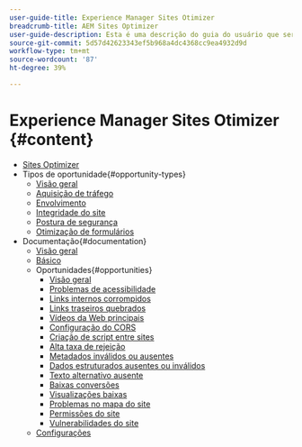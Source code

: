 ```yaml
---
user-guide-title: Experience Manager Sites Otimizer
breadcrumb-title: AEM Sites Optimizer
user-guide-description: Esta é uma descrição do guia do usuário que será exibida na landing page.
source-git-commit: 5d57d42623343ef5b968a4dc4368cc9ea4932d9d
workflow-type: tm+mt
source-wordcount: '87'
ht-degree: 39%

---
```



# Experience Manager Sites Otimizer {#content}

+ [Sites Optimizer](/help/home.md)
+ Tipos de oportunidade{#opportunity-types}
   + [Visão geral](/help/opportunity-types/overview.md)
   + [Aquisição de tráfego](/help/opportunity-types/traffic-acquisition.md)
   + [Envolvimento](/help/opportunity-types/engagement.md)
   + [Integridade do site](/help/opportunity-types/site-health.md)
   + [Postura de segurança](/help/opportunity-types/security-posture.md)
   + [Otimização de formulários](/help/opportunity-types/form-optimization.md)
+ Documentação{#documentation}
   + [Visão geral](/help/documentation/overview.md)
   + [Básico](/help/documentation/basics.md)
   + Oportunidades{#opportunities}
      + [Visão geral](/help/documentation/opportunities/overview.md)
      + [Problemas de acessibilidade](/help/documentation/opportunities/accessibility-issues.md)
      + [Links internos corrompidos](/help/documentation/opportunities/broken-internal-links.md)
      + [Links traseiros quebrados](/help/documentation/opportunities/broken-backlinks.md)
      + [Vídeos da Web principais](/help/documentation/opportunities/core-web-vitals.md)
      + [Configuração do CORS](/help/documentation/opportunities/cors-configuration.md)
      + [Criação de script entre sites](/help/documentation/opportunities/cross-site-scripting.md)
      + [Alta taxa de rejeição](/help/documentation/opportunities/high-bounce-rate.md)
      + [Metadados inválidos ou ausentes](/help/documentation/opportunities/invalid-or-missing-metadata.md)
      + [Dados estruturados ausentes ou inválidos](/help/documentation/opportunities/missing-invalid-structured-data.md)
      + [Texto alternativo ausente](/help/documentation/opportunities/missing-alt-text.md)
      + [Baixas conversões](/help/documentation/opportunities/low-conversions.md)
      + [Visualizações baixas](/help/documentation/opportunities/low-views.md)
      + [Problemas no mapa do site](/help/documentation/opportunities/sitemap-issues.md)
      + [Permissões do site](/help/documentation/opportunities/website-permissions.md)
      + [Vulnerabilidades do site](/help/documentation/opportunities/website-vulnerabilities.md)
   + [Configurações](/help/documentation/settings.md)
